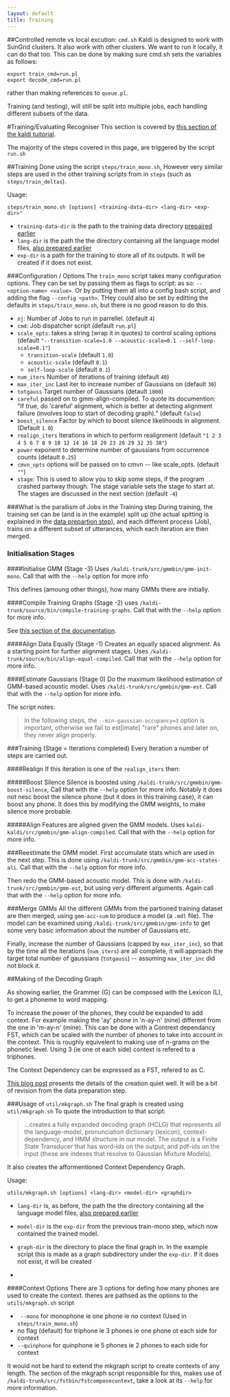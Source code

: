 ```yaml
---
layout: default
title: Training
---
```


##Controlled remote vs local excution: `cmd.sh`
Kaldi is designed to work with SunGrid clusters.
It also work with other clusters.
We want to run it locally, it can do that too.
This can be done by making sure cmd.sh sets the variables as follows:

```
export train_cmd=run.pl
export decode_cmd=run.pl
```

rather than making references to `queue.pl`.

Training (and testing), will still be split into multiple jobs, each handling different subsets of the data.


#Training/Evaluating Recogniser
This section is covered by [this section of the kaldi tuitorial](http://kaldi.sourceforge.net/tutorial_running.html#tutorial_running_monophone).

The majority of the steps covered in this page, are triggered by the script `run.sh`


##Training
Done using the script `steps/train_mono.sh`, However very similar steps are used in the other training scripts from in `steps` (such as `steps/train_deltas`).

Usage:

```
steps/train_mono.sh [options] <training-data-dir> <lang-dir> <exp-dir>"
```
 - `training-data-dir` is the path to the training data directory [prepaired earlier](./data_prep)
 - `lang-dir` is the path the the directory containing all the language model files, [also prepared earlier](./lang_prep)
 - `exp-dir` is a path for the training to store all of its outputs. It will be created if it does not exist.

###Configuration / Options 
The `train_mono` script takes many configuration options.
They can be set by passing them as flags to script: as so: `--<option-name> <value>`.
Or by putting them all into a config bash script, and adding the flag `--config <path>`.
THey could also be set by editting the defaults in `steps/train_mono.sh`, but there is no good reason to do this.


 * `nj`: Number of Jobs to run in parrellel. (default `4`) 
 * `cmd`:  Job dispatcher script  (default `run.pl`)
 * `scale_opts`: takes a string (wrap it in quotes) to control scaling options (default `"--transition-scale=1.0 --acoustic-scale=0.1 --self-loop-scale=0.1"`)
 	* `transition-scale` (default `1.0`)
	* `acoustic-scale` (default `0.1`)
	* `self-loop-scale` (default `0.1`)
 * `num_iters` Number of iterations of training (default `40`)
 * `max_iter_inc`  Last iter to increase number of Gaussians on (default `30`)
 * `totgauss` Target number of Gaussians (detault `1000`)
 *  `careful` passed on to gmm-align-compiled. To quote its documention: "If true, do 'careful' alignment, which is better at detecting alignment failure (involves loop to start of decoding graph)." (default `false`)
 * `boost_silence` Factor by which to boost silence likelihoods in alignment. (Default `1.0`)
 *  `realign_iters` iterations in which to perform realignment (default `"1 2 3 4 5 6 7 8 9 10 12 14 16 18 20 23 26 29 32 35 38"`)
 * `power`  exponent to determine number of gaussians from occurrence counts (detault `0.25`)
 * `cmvn_opts`  options will be passed on to cmvn -- like scale_opts. (default `""`)
 * `stage`: This is used to allow you to skip some steps, if the program crashed partway though. The stage variable sets the stage to start at. The stages are discussed in the next section (default `-4`)


###What is the parallism of Jobs in the Training step
During training, the training set can be (and is in the example) split up (the actual spitting is explained in the [data prepartion step](data_prep)),
and each different process (Job), trains on a different subset of utterances, which each iteration are then merged.

### Initialisation Stages

####Initialise GMM (Stage -3)
Uses `/kaldi-trunk/src/gmmbin/gmm-init-mono`.
Call that with the `--help` option for more info

This defines (amoung other things), how many GMMs there are initially.


####Compile Training Graphs (Stage -2)
uses `/kaldi-trunk/source/bin/compile-training-graphs`.
Call that with the `--help` option for more info.

See [this section of the documentation](http://kaldi.sourceforge.net/graph_recipe_train.html).

####Align Data Equally (Stage -1)
Creates an equally spaced alignment. As a starting point for further alignment stages.
Uses `/kaldi-trunk/source/bin/align-equal-compiled`.
Call that with the `--help` option for more info.

####Estimate Gaussians (Stage 0)
Do the  maximum likelihood estimation of GMM-based acoustic model.
Uses `/kaldi-trunk/src/gmmbin/gmm-est`.
Call that with the `--help` option for more info. 

The script notes:
>In the following steps, the `--min-gaussian-occupancy=3` option is important, otherwise
> we fail to est[imate] "rare" phones and later on, they never align properly.



###Training (Stage = Iterations completed)
Every Iteration a number of steps are carried out.

####Realign
If this iteration is one of the `realign_iters` then:

#####Boost Silence
Silence is boosted using `/kaldi-trunk/src/gmmbin/gmm-boost-silence`,
Call that with the `--help` option for more info.
Notably it does not nesc boost the silence phone (but it does in this training case), it can boost any phone.
It does this by modifying the GMM weights, to make silence more probable.

#####Align 
Features are aligned given the GMM models.
Uses `kaldi-kaldi/src/gmmbin/gmm-align-compiled`.
Call that with the `--help` option for more info.

###Reestimate the GMM model.
First accumulate stats which are used in the next step.
This is done using `/kaldi-trunk/src/gmmbin/gmm-acc-states-ali`.
Call that with the `--help` option for more info.

Then redo the GMM-based acoustic model.
This is done with  `/kaldi-trunk/src/gmmbin/gmm-est`, but using very different arguments.
Again call that with the `--help` option for more info.

###Merge GMMs
All the different GMMs from the partioned training dataset are then merged,
using `gmm-acc-sum` to produce a model (a `.mdl` file).
The model can be examined using `/kaldi-trunk/src/gmmbin/gmm-info` to get some very basic information about the number of Gaussians etc.


Finally, increase the number of Gaussians (capped by `max_iter_inc`), so that by the time all the iterations (`num_iters`) are all complete, it will approach the target total number of gaussians (`totgauss`) -- assuming `max_iter_inc` did not block it.


##Making of the Decoding Graph


As showing earlier, the Grammer (G) can be composed with the Lexicon (L),
to get a phoneme to word mapping.

To increase the power of the phones, they could be expanded to add context.
For example making the 'ay' phone in 'n-ay-n' (nine) different from the one in 'm-ay-n' (mine).
This can be done with a Contrext dependancy FST, which can be scaled
with the number of phones to take into account in the context.
This is roughly equivelent to making use of n-grams on the phonetic level. Using 3 (ie one ot each side) context is refered to a triphones.

The Context Dependency can be expressed as a FST, refered to as C.



[This blog post](http://vpanayotov.blogspot.com.au/2012/06/kaldi-decoding-graph-construction.html) presents the details of the creation quiet well. It will be a bit of revision from the data preparation step.


###Usage of `util/mkgraph.sh`
The final graph is created using `util/mkgraph.sh`
To quote the introduction to that script:
> ...creates a fully expanded decoding graph (HCLG) that represents
> all the language-model, pronunciation dictionary (lexicon), context-dependency,
> and HMM structure in our model.  The output is a Finite State Transducer
> that has word-ids on the output, and pdf-ids on the input (these are indexes
> that resolve to Gaussian Mixture Models).

It also creates the afformentioned Context Dependency Graph.

Usage: 

```
utils/mkgraph.sh [options] <lang-dir> <model-dir> <graphdir>
```

 - `lang-dir` is, as before, the path the the directory containing all the language model files, [also prepared earlier](./lang_prep)
 - `model-dir` is the `exp-dir` from the previous train-mono step, which now contained the trained model.
 - `graph-dir` is the directory to place the final graph in. In the example script this is made as a graph subdirectory under the `exp-dir`. If it does not exist, it will be created

 - 

####Context Options
There are 3 options for defing how many phones are used to create the context.
theres are pathsed as the options to the `utils/mkgraph.sh` script

 - ` --mono` for monophone ie one phone ie no context (Used in `steps/train_mono.sh`)
 - no flag (default) for triphone ie 3 phones ie one phone ot each side for context
 - `--quinphone` for quinphone ie 5 phones ie 2 phones to each side for context

It would not be hard to extend the mkgraph script to create contexts of any length.
The section of the mkgraph script responsible for this,
makes use of `/kaldi-trunk/src/fstbin/fstcomposecontext`, take a look at its `--help` for more information.

